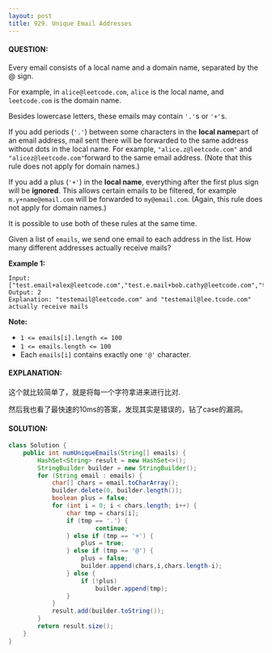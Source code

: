 ```yaml
---
layout: post
title: 929. Unique Email Addresses
---
```


#### QUESTION:

Every email consists of a local name and a domain name, separated by the @ sign.

For example, in `alice@leetcode.com`, `alice` is the local name, and `leetcode.com` is the domain name.

Besides lowercase letters, these emails may contain `'.'`s or `'+'`s.

If you add periods (`'.'`) between some characters in the **local name**part of an email address, mail sent there will be forwarded to the same address without dots in the local name.  For example, `"alice.z@leetcode.com"` and `"alicez@leetcode.com"`forward to the same email address.  (Note that this rule does not apply for domain names.)

If you add a plus (`'+'`) in the **local name**, everything after the first plus sign will be **ignored**. This allows certain emails to be filtered, for example `m.y+name@email.com` will be forwarded to `my@email.com`.  (Again, this rule does not apply for domain names.)

It is possible to use both of these rules at the same time.

Given a list of `emails`, we send one email to each address in the list.  How many different addresses actually receive mails? 

 

**Example 1:**

```
Input: ["test.email+alex@leetcode.com","test.e.mail+bob.cathy@leetcode.com","testemail+david@lee.tcode.com"]
Output: 2
Explanation: "testemail@leetcode.com" and "testemail@lee.tcode.com" actually receive mails
```

 

**Note:**

- `1 <= emails[i].length <= 100`
- `1 <= emails.length <= 100`
- Each `emails[i]` contains exactly one `'@'` character.

#### EXPLANATION:

这个就比较简单了，就是将每一个字符拿进来进行比对.

然后我也看了最快速的10ms的答案，发现其实是错误的，钻了case的漏洞。

#### SOLUTION:

```JAVA
class Solution {
    public int numUniqueEmails(String[] emails) {
        HashSet<String> result = new HashSet<>();
        StringBuilder builder = new StringBuilder();
        for (String email : emails) {
            char[] chars = email.toCharArray();
            builder.delete(0, builder.length());
            boolean plus = false;
            for (int i = 0; i < chars.length; i++) {
                char tmp = chars[i];
                if (tmp == '.') {
                        continue;
                } else if (tmp == '+') {
                    plus = true;
                } else if (tmp == '@') {
                    plus = false;
                    builder.append(chars,i,chars.length-i);
                } else {
                    if (!plus)
                        builder.append(tmp);
                }
            }
            result.add(builder.toString());
        }
        return result.size();
    }
}
```

